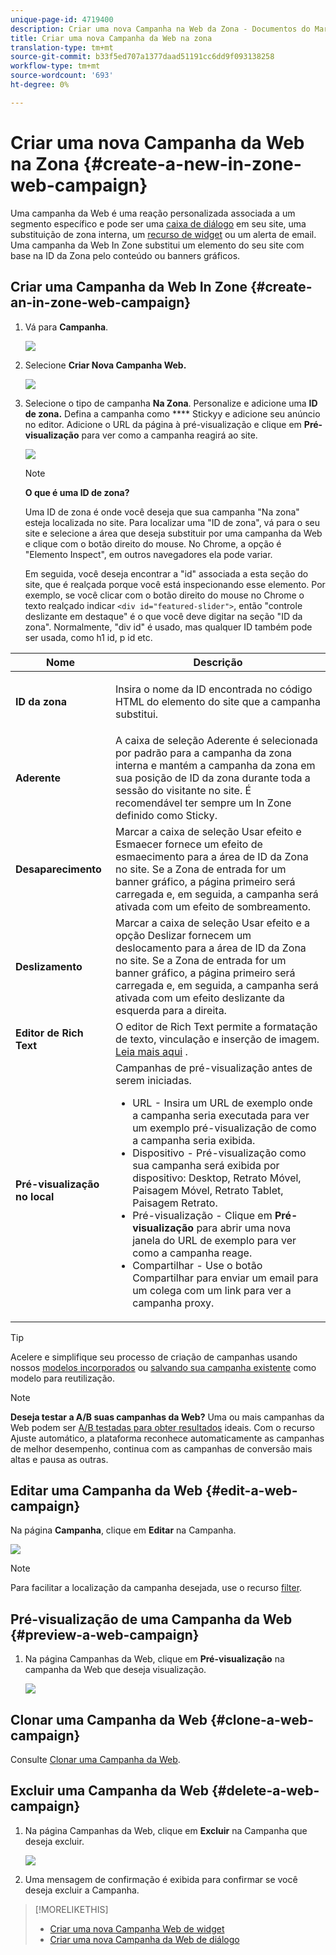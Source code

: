 ```yaml
---
unique-page-id: 4719400
description: Criar uma nova Campanha na Web da Zona - Documentos do Marketing - Documentação do produto
title: Criar uma nova Campanha da Web na zona
translation-type: tm+mt
source-git-commit: b33f5ed707a1377daad51191cc6dd9f093138258
workflow-type: tm+mt
source-wordcount: '693'
ht-degree: 0%

---
```



# Criar uma nova Campanha da Web na Zona {#create-a-new-in-zone-web-campaign}

Uma campanha da Web é uma reação personalizada associada a um segmento específico e pode ser uma [caixa de diálogo](/help/marketo/product-docs/web-personalization/working-with-web-campaigns/create-a-new-dialog-web-campaign.md) em seu site, uma substituição de zona interna, um [recurso de widget](/help/marketo/product-docs/web-personalization/working-with-web-campaigns/create-a-new-widget-web-campaign.md) ou um alerta de email. Uma campanha da Web In Zone substitui um elemento do seu site com base na ID da Zona pelo conteúdo ou banners gráficos.

## Criar uma Campanha da Web In Zone {#create-an-in-zone-web-campaign}

1. Vá para **Campanha**.

   ![](assets/image2016-8-18-15-3a54-3a21.png)

1. Selecione **Criar Nova Campanha Web.**

   ![](assets/create-new-web-campaign-hand.png)

1. Selecione o tipo de campanha **Na Zona**. Personalize e adicione uma **ID de zona.** Defina a campanha como  **** Stickyy e adicione seu anúncio no editor. Adicione o URL da página à pré-visualização e clique em **Pré-visualização** para ver como a campanha reagirá ao site.

   ![](assets/new-3-1.png)

   >[!NOTE]
   >
   >**O que é uma ID de zona?**
   >
   >Uma ID de zona é onde você deseja que sua campanha &quot;Na zona&quot; esteja localizada no site. Para localizar uma &quot;ID de zona&quot;, vá para o seu site e selecione a área que deseja substituir por uma campanha da Web e clique com o botão direito do mouse. No Chrome, a opção é &quot;Elemento Inspect&quot;, em outros navegadores ela pode variar.
   >
   >Em seguida, você deseja encontrar a &quot;id&quot; associada a esta seção do site, que é realçada porque você está inspecionando esse elemento. Por exemplo, se você clicar com o botão direito do mouse no Chrome o texto realçado indicar `<div id="featured-slider">`, então &quot;controle deslizante em destaque&quot; é o que você deve digitar na seção &quot;ID da zona&quot;. Normalmente, &quot;div id&quot; é usado, mas qualquer ID também pode ser usada, como h1 id, p id etc.

<table> 
 <thead> 
  <tr> 
   <th colspan="1" rowspan="1">Nome</th> 
   <th colspan="1" rowspan="1">Descrição</th> 
  </tr> 
 </thead> 
 <tbody> 
  <tr> 
   <td colspan="1" rowspan="1"><strong> ID da zona </strong></td> 
   <td colspan="1" rowspan="1"><p>Insira o nome da ID encontrada no código HTML do elemento do site que a campanha substitui.</p></td> 
  </tr> 
  <tr> 
   <td colspan="1" rowspan="1"><p><strong> Aderente </strong></p></td> 
   <td colspan="1" rowspan="1">A caixa de seleção Aderente é selecionada por padrão para a campanha da zona interna e mantém a campanha da zona em sua posição de ID da zona durante toda a sessão do visitante no site. É recomendável ter sempre um In Zone definido como Sticky.</td> 
  </tr> 
  <tr> 
   <td colspan="1" rowspan="1"><p><strong> Desaparecimento</strong> </p></td> 
   <td colspan="1" rowspan="1">Marcar a caixa de seleção Usar efeito e Esmaecer fornece um efeito de esmaecimento para a área de ID da Zona no site. Se a Zona de entrada for um banner gráfico, a página primeiro será carregada e, em seguida, a campanha será ativada com um efeito de sombreamento.</td> 
  </tr> 
  <tr> 
   <td colspan="1"><strong>Deslizamento</strong></td> 
   <td colspan="1">Marcar a caixa de seleção Usar efeito e a opção Deslizar fornecem um deslocamento para a área de ID da Zona no site. Se a Zona de entrada for um banner gráfico, a página primeiro será carregada e, em seguida, a campanha será ativada com um efeito deslizante da esquerda para a direita.</td> 
  </tr> 
  <tr> 
   <td colspan="1"><strong> Editor de Rich Text  </strong></td> 
   <td colspan="1">O editor de Rich Text permite a formatação de texto, vinculação e inserção de imagem. <a href="/help/marketo/product-docs/web-personalization/working-with-web-campaigns/using-the-web-personalization-rich-text-editor.md">Leia mais aqui</a> .</td> 
  </tr> 
  <tr> 
   <td colspan="1"><strong> Pré-visualização no local   </strong></td> 
   <td colspan="1">Campanhas de pré-visualização antes de serem iniciadas. <br> 
    <ul> 
     <li> URL - Insira um URL de exemplo onde a campanha seria executada para ver um exemplo pré-visualização de como a campanha seria exibida.</li> 
     <li>Dispositivo - Pré-visualização como sua campanha será exibida por dispositivo: Desktop, Retrato Móvel, Paisagem Móvel, Retrato Tablet, Paisagem Retrato.</li> 
     <li> Pré-visualização - Clique em <strong>Pré-visualização</strong> para abrir uma nova janela do URL de exemplo para ver como a campanha reage.</li> 
     <li> Compartilhar - Use o botão Compartilhar para enviar um email para um colega com um link para ver a campanha proxy.</li> 
    </ul></td> 
  </tr> 
 </tbody> 
</table>

>[!TIP]
>
>Acelere e simplifique seu processo de criação de campanhas usando nossos [modelos incorporados](/help/marketo/product-docs/web-personalization/using-templates/using-templates-to-create-web-campaigns.md) ou [salvando sua campanha existente](/help/marketo/product-docs/web-personalization/using-templates/using-templates-to-create-web-campaigns.md) como modelo para reutilização.

>[!NOTE]
>
>**Deseja testar a A/B suas campanhas da Web?** Uma ou mais campanhas da Web podem ser  [A/B testadas para obter resultados](/help/marketo/product-docs/web-personalization/working-with-web-campaigns/ab-test-your-web-campaign.md) ideais. Com o recurso Ajuste automático, a plataforma reconhece automaticamente as campanhas de melhor desempenho, continua com as campanhas de conversão mais altas e pausa as outras.

## Editar uma Campanha da Web {#edit-a-web-campaign}

Na página **Campanha**, clique em **Editar** na Campanha.

![](assets/in-zone-web-campaign-edit.png)

>[!NOTE]
>
>Para facilitar a localização da campanha desejada, use o recurso [filter](/help/marketo/product-docs/web-personalization/working-with-web-campaigns/filter-web-campaigns.md).

## Pré-visualização de uma Campanha da Web {#preview-a-web-campaign}

1. Na página Campanhas da Web, clique em **Pré-visualização** na campanha da Web que deseja visualização.

   ![](assets/in-zone-web-campaign-preview.png)

## Clonar uma Campanha da Web {#clone-a-web-campaign}

Consulte [Clonar uma Campanha da Web](/help/marketo/product-docs/web-personalization/working-with-web-campaigns/clone-a-web-campaign.md).

## Excluir uma Campanha da Web {#delete-a-web-campaign}

1. Na página Campanhas da Web, clique em **Excluir** na Campanha que deseja excluir.

   ![](assets/in-zone-web-campaign-delete.png)

1. Uma mensagem de confirmação é exibida para confirmar se você deseja excluir a Campanha.

>[!MORELIKETHIS]
>
>* [Criar uma nova Campanha Web de widget](/help/marketo/product-docs/web-personalization/working-with-web-campaigns/create-a-new-widget-web-campaign.md)
>* [Criar uma nova Campanha da Web de diálogo](/help/marketo/product-docs/web-personalization/working-with-web-campaigns/create-a-new-dialog-web-campaign.md)

